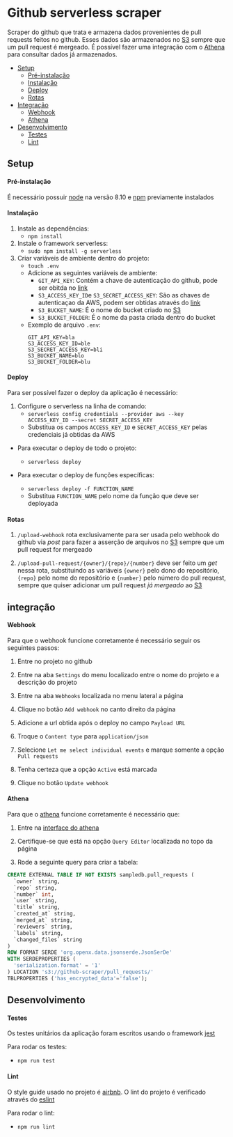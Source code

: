 # Github serverless scraper

Scraper do github que trata e armazena dados provenientes de pull requests feitos no github. Esses dados são armazenados no [S3](https://aws.amazon.com/pt/s3/) sempre que um pull request é mergeado. É possível fazer uma integração com o [Athena](https://aws.amazon.com/pt/athena/) para consultar dados já armazenados.

- [Setup](#setup)
  * [Pré-instalação](#pré-instalação)
  * [Instalação](#instalação)
  * [Deploy](#deploy)
  * [Rotas](#rotas)
- [Integração](#integração)
  * [Webhook](#webhook)
  * [Athena](#athena)
- [Desenvolvimento](#desenvolvimento)
  * [Testes](#testes)
  * [Lint](#lint)

## Setup

#### Pré-instalação

É necessário possuir [node](https://nodejs.org/en/) na versão 8.10 e [npm](https://www.npmjs.com/) previamente instalados

#### Instalação

1. Instale as dependências:
    * ```npm install```
2. Instale o framework serverless:
    * ```sudo npm install -g serverless```
3. Criar variáveis de ambiente dentro do projeto:
    * ```touch .env```
    * Adicione as seguintes variáveis de ambiente:
      * `GIT_API_KEY`: Contém a chave de autenticação do github, pode ser obitda no [link](https://help.github.com/articles/creating-a-personal-access-token-for-the-command-line/)
      * `S3_ACCESS_KEY_ID`e `S3_SECRET_ACCESS_KEY`: São as chaves de autenticaçao da AWS, podem ser obtidas através do [link](https://aws.amazon.com/blogs/security/wheres-my-secret-access-key/)
      * `S3_BUCKET_NAME`: É o nome do bucket criado no [S3](https://console.aws.amazon.com/s3/home?region=us-east-1)
      * `S3_BUCKET_FOLDER`: É o nome da pasta criada dentro do bucket
    * Exemplo de arquivo `.env`:
      ```
      GIT_API_KEY=bla
      S3_ACCESS_KEY_ID=ble
      S3_SECRET_ACCESS_KEY=bli
      S3_BUCKET_NAME=blo
      S3_BUCKET_FOLDER=blu
      ```

#### Deploy

Para ser possível fazer o deploy da aplicação é necessário:

1. Configure o serverless na linha de comando:
    * ```serverless config credentials --provider aws --key ACCESS_KEY_ID --secret SECRET_ACCESS_KEY```
    * Substitua os campos `ACCESS_KEY_ID` e `SECRET_ACCESS_KEY` pelas credenciais já obtidas da AWS

* Para executar o deploy de todo o projeto:

  * ```serverless deploy```

* Para executar o deploy de funções específicas:
  * ```serverless deploy -f FUNCTION_NAME```
  * Substitua `FUNCTION_NAME` pelo nome da função que deve ser deployada

#### Rotas

1. `/upload-webhook` rota exclusivamente para ser usada pelo webhook do github via *post* para fazer a asserção de arquivos no [S3](https://console.aws.amazon.com/s3/home?region=us-east-1) sempre que um pull request for mergeado

2. `/upload-pull-request/{owner}/{repo}/{number}` deve ser feito um *get* nessa rota, substituindo as variáveis `{owner}` pelo dono do repositório, `{repo}` pelo nome do repositório e `{number}` pelo número do pull request, sempre que quiser adicionar um pull request *já mergeado* ao [S3](https://console.aws.amazon.com/s3/home?region=us-east-1)

## integração

#### Webhook

Para que o webhook funcione corretamente é necessário seguir os seguintes passos:

1. Entre no projeto no github

2. Entre na aba `Settings` do menu localizado entre o nome do projeto e a descrição do projeto

3. Entre na aba `Webhooks` localizada no menu lateral a página

4. Clique no botão `Add webhook` no canto direito da página

5. Adicione a url obtida após o deploy no campo `Payload URL`

6. Troque o `Content type` para `application/json`

7. Selecione `Let me select individual events` e marque somente a opção `Pull requests`

8. Tenha certeza que a opção `Active` está marcada

9. Clique no botão `Update webhook`

#### Athena

Para que o [athena](https://aws.amazon.com/pt/athena/) funcione corretamente é necessário que:

1. Entre na [interface do athena](https://aws.amazon.com/pt/athena/)

2. Certifique-se que está na opção `Query Editor` localizada no topo da página

3. Rode a seguinte query para criar a tabela:

```sql
CREATE EXTERNAL TABLE IF NOT EXISTS sampledb.pull_requests (
  `owner` string,
  `repo` string,
  `number` int,
  `user` string,
  `title` string,
  `created_at` string,
  `merged_at` string,
  `reviewers` string,
  `labels` string,
  `changed_files` string
)
ROW FORMAT SERDE 'org.openx.data.jsonserde.JsonSerDe'
WITH SERDEPROPERTIES (
  'serialization.format' = '1'
) LOCATION 's3://github-scraper/pull_requests/'
TBLPROPERTIES ('has_encrypted_data'='false');
```

## Desenvolvimento

#### Testes

  Os testes unitários da aplicação foram escritos usando o framework [jest](https://jestjs.io/)

  Para rodar os testes:
  * ```npm run test```

#### Lint

  O style guide usado no projeto é [airbnb](https://github.com/airbnb/javascript). O lint do projeto é verificado através do [eslint](https://eslint.org/)

  Para rodar o lint:
  * ```npm run lint```
